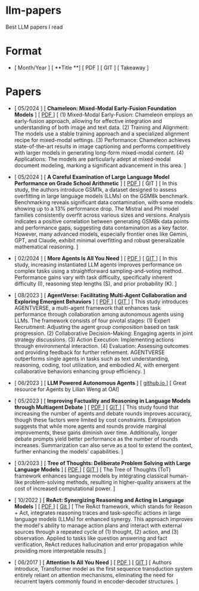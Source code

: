 # llm-papers
  Best LLM papers I read

# Format 
  - [ Month/Year ] [ **Title **] [ PDF ] [ GIT ] [ Takeaway ] 

# Papers

 - [ 05/2024 ] [ **Chameleon: Mixed-Modal Early-Fusion Foundation Models** ] [ [ PDF ](https://arxiv.org/pdf/2405.09818) ] [ (1) Mixed-Modal Early-Fusion: Chameleon employs an early-fusion approach, allowing for effective integration and understanding of both image and text data. (2) Training and Alignment: The models use a stable training approach and a specialized alignment recipe for mixed-modal settings. (3) Performance: Chameleon achieves state-of-the-art results in image captioning and performs competitively with larger models in generating long-form mixed-modal content. (4) Applications: The models are particularly adept at mixed-modal document modeling, marking a significant advancement in this area. ] 
 
 - [ 05/2024 ] [ **A Careful Examination of Large Language Model Performance on Grade School Arithmetic** ] [ [ PDF ](https://arxiv.org/pdf/2405.00332) ] [ GIT ] [ In this study, the authors introduce GSM1k, a dataset designed to assess overfitting in large language models (LLMs) on the GSM8k benchmark. Benchmarking reveals significant data contamination, with some models showing up to a 13% performance drop. The Mistral and Phi model families consistently overfit across various sizes and versions. Analysis indicates a positive correlation between generating GSM8k data points and performance gaps, suggesting data contamination as a key factor. However, many advanced models, especially frontier ones like Gemini, GPT, and Claude, exhibit minimal overfitting and robust generalizable mathematical reasoning. ] 
  
  - [ 02/2024 ] [ **More Agents Is All You Need** ] [ [ PDF ](https://arxiv.org/pdf/2402.05120v1) ] [ [ GIT ](https://anonymous.4open.science/r/more_agent_is_all_you_need/README.md) ] [ In this study, increasing instantiated LLM agents improves performance on complex tasks using a straightforward sampling-and-voting method. Performance gains vary with task difficulty, specifically inherent difficulty (I), reasoning step lengths (S), and prior probability (K). ]

 - [ 08/2023 ] [ **AgentVerse: Facilitating Multi-Agent Collaboration and Exploring Emergent Behaviors** ] [ [ PDF ](https://arxiv.org/pdf/2308.10848) ] [ [ GIT ](https://github.com/OpenBMB/AgentVerse/) ] [ This study introduces AGENTVERSE, a multi-agent framework that enhances task performance through collaboration among autonomous agents using LLMs. The framework consists of four pivotal stages: (1) Expert Recruitment: Adjusting the agent group composition based on task progression. (2) Collaborative Decision-Making: Engaging agents in joint strategy discussions. (3) Action Execution: Implementing actions through environmental interaction. (4) Evaluation: Assessing outcomes and providing feedback for further refinement. AGENTVERSE outperforms single agents in tasks such as text understanding, reasoning, coding, tool utilization, and embodied AI, with emergent collaborative behaviors enhancing group efficiency. ]

 - [ 06/2023 ] [ **LLM Powered Autonomous Agents** ] [ [ github.io ](https://lilianweng.github.io/posts/2023-06-23-agent/) ] [ Great resource for Agents by Lilian Weng at OAI] 

  - [ 05/2023 ] [ **Improving Factuality and Reasoning in Language Models through Multiagent Debate** ] [ [ PDF ](https://arxiv.org/pdf/2305.14325) ] [ [ GIT ](https://composable-models.github.io/llm_debate/) ] [ This study found that increasing the number of agents and debate rounds improves accuracy, though these factors were limited by cost constraints. Extrapolation suggests that while more agents and rounds provide marginal improvements, these gains diminish over time. Additionally, longer debate prompts yield better performance as the number of rounds increases. Summarization can also serve as a tool to extend the context, further enhancing the models' capabilities. ] 
 
  - [ 03/2023 ] [ **Tree of Thoughts: Deliberate Problem Solving with Large Language Models** ] [ [ PDF ](https://arxiv.org/pdf/2305.10601) ] [ [ GIT ](https://github.com/princeton-nlp/tree-of-thought-llm) ] [ The Tree of Thoughts (ToT) framework enhances language models by integrating classical human-like problem-solving methods, resulting in higher-quality answers at the cost of increased computational power. ] 

   - [ 10/2022 ] [ **ReAct: Synergizing Reasoning and Acting in Language Models** ] [ [ PDF ](https://arxiv.org/pdf/2210.03629) ] [ [ Git ](https://react-lm.github.io/) ] [ The ReAct framework, which stands for Reason + Act, integrates reasoning traces and task-specific actions in large language models (LLMs) for enhanced synergy. This approach improves the model's ability to manage action plans and interact with external sources through a repeated cycle of (1) thought, (2) action, and (3) observation. Applied to tasks like question answering and fact verification, ReAct reduces hallucination and error propagation while providing more interpretable results ]

  - [ 06/2017 ] [ **Attention Is All You Need** ] [ [ PDF ](https://arxiv.org/pdf/1706.03762) ] [ [ GIT ](https://github.com/tensorflow/tensor2tensor) ] [ Authors introduce, Transformer model as the first sequence transduction system entirely reliant on attention mechanisms, eliminating the need for recurrent layers commonly found in encoder-decoder structures. ] 
